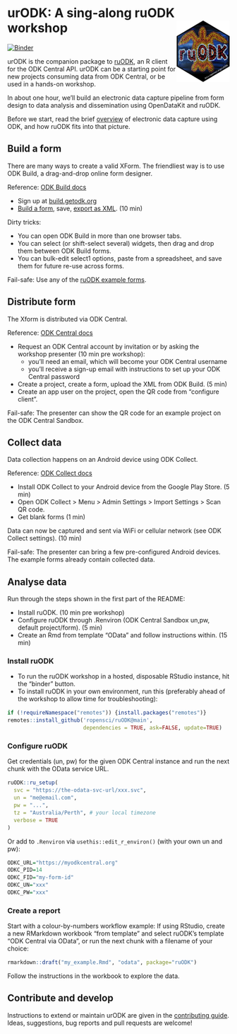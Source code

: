 
<!-- README.md is generated from README.Rmd. Please edit that file -->

# urODK: A sing-along ruODK workshop <img src="man/figures/ruODK.png" align="right" alt="Are you ODK?" width="120" />

<!-- badges: start -->

[![Binder](https://mybinder.org/badge_logo.svg)](https://mybinder.org/v2/gh/dbca-wa/urODK/master?urlpath=rstudio)
<!-- badges: end -->

urODK is the companion package to
[ruODK]((https://docs.ropensci.org/ruODK/)), an R client for the ODK
Central API. urODK can be a starting point for new projects consuming
data from ODK Central, or be used in a hands-on workshop.

In about one hour, we’ll build an electronic data capture pipeline from
form design to data analysis and dissemination using OpenDataKit and
ruODK.

Before we start, read the brief
[overview](https://docs.ropensci.org/ruODK/) of electronic data capture
using ODK, and how ruODK fits into that picture.

## Build a form <a href="#build"></a>

There are many ways to create a valid XForm. The friendliest way is to
use ODK Build, a drag-and-drop online form designer.

Reference: [ODK Build docs](https://docs.getodk.org/build-intro/)

-   Sign up at [build.getodk.org](https://build.getodk.org/)
-   [Build a form](https://docs.getodk.org/build-intro/#form-building),
    save, [export as
    XML](https://docs.getodk.org/build-intro/#export-forms). (10 min)

Dirty tricks:

-   You can open ODK Build in more than one browser tabs.
-   You can select (or shift-select several) widgets, then drag and drop
    them between ODK Build forms.
-   You can bulk-edit select1 options, paste from a spreadsheet, and
    save them for future re-use across forms.

Fail-safe: Use any of the [ruODK example
forms](https://github.com/ropensci/ruODK/tree/master/inst/extdata).

## Distribute form

The Xform is distributed via ODK Central.

Reference: [ODK Central
docs](https://docs.opendatakit.org/central-using/)

-   Request an ODK Central account by invitation or by asking the
    workshop presenter (10 min pre workshop):
    -   you’ll need an email, which will become your ODK Central
        username
    -   you’ll receive a sign-up email with instructions to set up your
        ODK Central password
-   Create a project, create a form, upload the XML from ODK Build. (5
    min)
-   Create an app user on the project, open the QR code from “configure
    client”.

Fail-safe: The presenter can show the QR code for an example project on
the ODK Central Sandbox.

## Collect data

Data collection happens on an Android device using ODK Collect.

Reference: [ODK Collect
docs](https://docs.opendatakit.org/collect-using/)

-   Install ODK Collect to your Android device from the Google Play
    Store. (5 min)
-   Open ODK Collect &gt; Menu &gt; Admin Settings &gt; Import
    Settings &gt; Scan QR code.
-   Get blank forms (1 min)

Data can now be captured and sent via WiFi or cellular network (see ODK
Collect settings). (10 min)

Fail-safe: The presenter can bring a few pre-configured Android devices.
The example forms already contain collected data.

## Analyse data <a href="#ru-ready-to-rock"></a>

Run through the steps shown in the first part of the README:

-   Install ruODK. (10 min pre workshop)
-   Configure ruODK through .Renviron (ODK Central Sandbox un,pw,
    default project/form). (5 min)
-   Create an Rmd from template “OData” and follow instructions within.
    (15 min)

### Install ruODK

-   To run the ruODK workshop in a hosted, disposable RStudio instance,
    hit the “binder” button.
-   To install ruODK in your own environment, run this (preferably ahead
    of the workshop to allow time for troubleshooting):

``` r
if (!requireNamespace("remotes")) {install.packages("remotes")}
remotes::install_github('ropensci/ruODK@main',
                        dependencies = TRUE, ask=FALSE, update=TRUE)
```

### Configure ruODK

Get credentials (un, pw) for the given ODK Central instance and run the
next chunk with the OData service URL.

``` r
ruODK::ru_setup(
  svc = "https://the-odata-svc-url/xxx.svc", 
  un = "me@email.com", 
  pw = "...",
  tz = "Australia/Perth", # your local timezone
  verbose = TRUE
)
```

Or add to `.Renviron` via `usethis::edit_r_environ()` (with your own un
and pw):

``` r
ODKC_URL="https://myodkcentral.org"
ODKC_PID=14
ODKC_FID="my-form-id"
ODKC_UN="xxx"
ODKC_PW="xxx"
```

### Create a report

Start with a colour-by-numbers workflow example: If using RStudio,
create a new RMarkdown workbook “from template” and select ruODK’s
template “ODK Central via OData”, or run the next chunk with a filename
of your choice:

``` r
rmarkdown::draft("my_example.Rmd", "odata", package="ruODK")
```

Follow the instructions in the workbook to explore the data.

## Contribute and develop

Instructions to extend or maintain urODK are given in the [contributing
guide](https://github.com/dbca-wa/urODK/blob/master/.github/CONTRIBUTING.md).
Ideas, suggestions, bug reports and pull requests are welcome!
